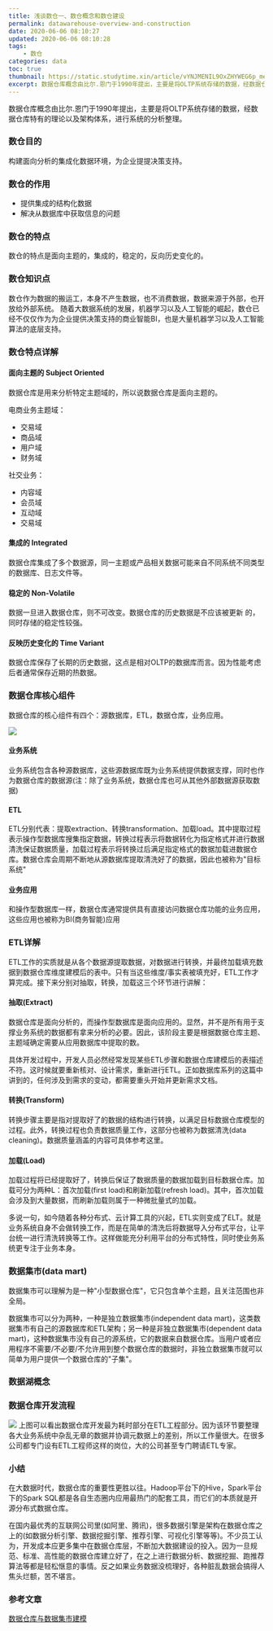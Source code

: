 ```yaml
---
title: 浅谈数仓一、数仓概念和数仓建设
permalink: datawarehouse-overview-and-construction
date: 2020-06-06 08:10:27
updated: 2020-06-06 08:10:28
tags: 
    - 数仓
categories: data
toc: true
thumbnail: https://static.studytime.xin/article/vYNJMENIL9OxZHYWEG6p_meitu_1.jpg
excerpt: 数据仓库概念由比尔.恩门于1990年提出，主要是将OLTP系统存储的数据，经数据仓库特有的理论以及架构体系，进行系统的分析整理。
---
```

数据仓库概念由比尔.恩门于1990年提出，主要是将OLTP系统存储的数据，经数据仓库特有的理论以及架构体系，进行系统的分析整理。

### 数仓目的
构建面向分析的集成化数据环境，为企业提提决策支持。

### 数仓的作用
- 提供集成的结构化数据
- 解决从数据库中获取信息的问题

### 数仓的特点
数仓的特点是面向主题的，集成的，稳定的，反向历史变化的。

### 数仓知识点
数仓作为数据的搬运工，本身不产生数据，也不消费数据，数据来源于外部，也开放给外部系统。
随着大数据系统的发展，机器学习以及人工智能的崛起，数仓已经不仅仅作为为企业提供决策支持的商业智能BI，也是大量机器学习以及人工智能算法的底层支持。

### 数仓特点详解
#### 面向主题的 Subject Oriented
数据仓库是⽤来分析特定主题域的，所以说数据仓库是⾯向主题的。

电商业务主题域：
- 交易域
- 商品域
- 用户域
- 财务域

社交业务：
- 内容域
- 会员域
- 互动域
- 交易域
   
#### 集成的 Integrated
数据仓库集成了多个数据源，同⼀主题或产品相关数据可能来⾃不同系统不同类型的数据库、⽇志⽂件等。

#### 稳定的 Non-Volatile
数据⼀旦进⼊数据仓库，则不可改变。数据仓库的历史数据是不应该被更新 的，同时存储的稳定性较强。

#### 反映历史变化的 Time Variant
数据仓库保存了⻓期的历史数据，这点是相对OLTP的数据库⽽⾔。因为性能考虑后者通常保存近期的热数据。


### 数据仓库核心组件
数据仓库的核心组件有四个：源数据库，ETL，数据仓库，业务应用。

![](https://static.studytime.xin/article/20200606193259.png)

#### 业务系统
业务系统包含各种源数据库，这些源数据库既为业务系统提供数据支撑，同时也作为数据仓库的数据源(注：除了业务系统，数据仓库也可从其他外部数据源获取数据)

#### ETL
ETL分别代表：提取extraction、转换transformation、加载load。其中提取过程表示操作型数据库搜集指定数据，转换过程表示将数据转化为指定格式并进行数据清洗保证数据质量，加载过程表示将转换过后满足指定格式的数据加载进数据仓库。数据仓库会周期不断地从源数据库提取清洗好了的数据，因此也被称为"目标系统"

#### 业务应用
和操作型数据库一样，数据仓库通常提供具有直接访问数据仓库功能的业务应用，这些应用也被称为BI(商务智能)应用

### ETL详解
ETL工作的实质就是从各个数据源提取数据，对数据进行转换，并最终加载填充数据到数据仓库维度建模后的表中。只有当这些维度/事实表被填充好，ETL工作才算完成。接下来分别对抽取，转换，加载这三个环节进行讲解：

#### 抽取(Extract)
数据仓库是面向分析的，而操作型数据库是面向应用的。显然，并不是所有用于支撑业务系统的数据都有拿来分析的必要。因此，该阶段主要是根据数据仓库主题、主题域确定需要从应用数据库中提取的数。

具体开发过程中，开发人员必然经常发现某些ETL步骤和数据仓库建模后的表描述不符。这时候就要重新核对、设计需求，重新进行ETL。正如数据库系列的这篇中讲到的，任何涉及到需求的变动，都需要重头开始并更新需求文档。

#### 转换(Transform)

转换步骤主要是指对提取好了的数据的结构进行转换，以满足目标数据仓库模型的过程。此外，转换过程也负责数据质量工作，这部分也被称为数据清洗(data cleaning)。数据质量涵盖的内容可具体参考这里。

#### 加载(Load)

加载过程将已经提取好了，转换后保证了数据质量的数据加载到目标数据仓库。加载可分为两种L：首次加载(first load)和刷新加载(refresh load)。其中，首次加载会涉及到大量数据，而刷新加载则属于一种微批量式的加载。

多说一句，如今随着各种分布式、云计算工具的兴起，ETL实则变成了ELT。就是业务系统自身不会做转换工作，而是在简单的清洗后将数据导入分布式平台，让平台统一进行清洗转换等工作。这样做能充分利用平台的分布式特性，同时使业务系统更专注于业务本身。

### 数据集市(data mart)
数据集市可以理解为是一种"小型数据仓库"，它只包含单个主题，且关注范围也非全局。

数据集市可以分为两种，一种是独立数据集市(independent data mart)，这类数据集市有自己的源数据库和ETL架构；另一种是非独立数据集市(dependent data mart)，这种数据集市没有自己的源系统，它的数据来自数据仓库。当用户或者应用程序不需要/不必要/不允许用到整个数据仓库的数据时，非独立数据集市就可以简单为用户提供一个数据仓库的"子集"。

### 数据湖概念

### 数据仓库开发流程
![](https://static.studytime.xin/article/20200606193410.png)
上图可以看出数据仓库开发最为耗时部分在ETL工程部分。因为该环节要整理各大业务系统中杂乱无章的数据并协调元数据上的差别，所以工作量很大。在很多公司都专门设有ETL工程师这样的岗位，大的公司甚至专门聘请ETL专家。

### 小结
在大数据时代，数据仓库的重要性更胜以往。Hadoop平台下的Hive，Spark平台下的Spark SQL都是各自生态圈内应用最热门的配套工具，而它们的本质就是开源分布式数据仓库。

在国内最优秀的互联网公司里(如阿里、腾讯)，很多数据引擎是架构在数据仓库之上的(如数据分析引擎、数据挖掘引擎、推荐引擎、可视化引擎等等)。不少员工认为，开发成本应更多集中在数据仓库层，不断加大数据建设的投入。因为一旦规范、标准、高性能的数据仓库建立好了，在之上进行数据分析、数据挖掘、跑推荐算法等都是轻松惬意的事情。反之如果业务数据没梳理好，各种脏乱数据会搞得人焦头烂额，苦不堪言。

### 参考文章
[数据仓库与数据集市建模](https://www.cnblogs.com/muchen/p/5310732.html)